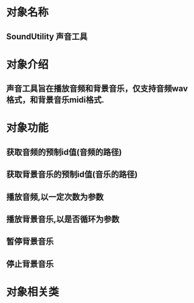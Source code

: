 # 对象名称
## SoundUtility 声音工具

# 对象介绍
## 声音工具旨在播放音频和背景音乐，仅支持音频wav格式，和背景音乐midi格式.

# 对象功能

## 获取音频的预制id值(音频的路径)
## 获取背景音乐的预制id值(音乐的路径)

## 播放音频,以一定次数为参数
## 播放背景音乐,以是否循环为参数
## 暂停背景音乐
## 停止背景音乐

# 对象相关类
